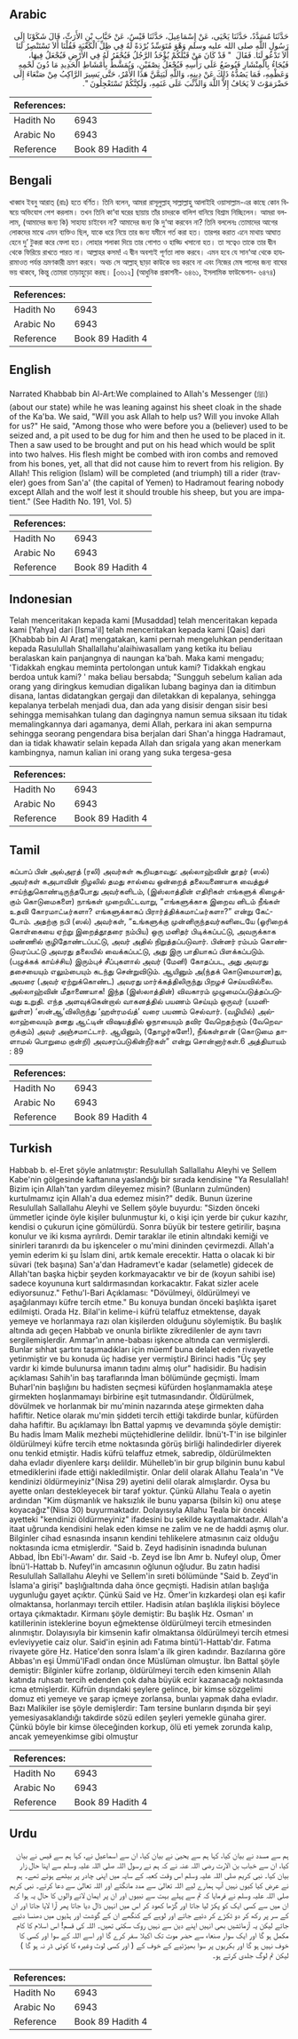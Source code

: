 ## Arabic


<div dir="rtl" lang="ar" style={{fontSize:'larger',backgroundColor:'#f8f9fa',padding:20}}>
حَدَّثَنَا مُسَدَّدٌ، حَدَّثَنَا يَحْيَى، عَنْ إِسْمَاعِيلَ، حَدَّثَنَا قَيْسٌ، عَنْ خَبَّابِ بْنِ الأَرَتِّ، قَالَ شَكَوْنَا إِلَى رَسُولِ اللَّهِ صلى الله عليه وسلم وَهْوَ مُتَوَسِّدٌ بُرْدَةً لَهُ فِي ظِلِّ الْكَعْبَةِ فَقُلْنَا أَلاَ تَسْتَنْصِرُ لَنَا أَلاَ تَدْعُو لَنَا‏.‏ فَقَالَ ‏ "‏ قَدْ كَانَ مَنْ قَبْلَكُمْ يُؤْخَذُ الرَّجُلُ فَيُحْفَرُ لَهُ فِي الأَرْضِ فَيُجْعَلُ فِيهَا، فَيُجَاءُ بِالْمِنْشَارِ فَيُوضَعُ عَلَى رَأْسِهِ فَيُجْعَلُ نِصْفَيْنِ، وَيُمَشَّطُ بِأَمْشَاطِ الْحَدِيدِ مَا دُونَ لَحْمِهِ وَعَظْمِهِ، فَمَا يَصُدُّهُ ذَلِكَ عَنْ دِينِهِ، وَاللَّهِ لَيَتِمَّنَّ هَذَا الأَمْرُ، حَتَّى يَسِيرَ الرَّاكِبُ مِنْ صَنْعَاءَ إِلَى حَضْرَمَوْتَ لاَ يَخَافُ إِلاَّ اللَّهَ وَالذِّئْبَ عَلَى غَنَمِهِ، وَلَكِنَّكُمْ تَسْتَعْجِلُونَ ‏"‏‏.‏
</div>
<div style={{backgroundColor:'#f8f9fa',padding:20, marginBottom: 10}}><table> <thead> <tr> <th>References:</th> <th></th> </tr> </thead> <tbody><tr><td>Hadith No</td><td>6943</td></tr><tr><td>Arabic No</td><td>6943</td></tr><tr><td>Reference</td><td>Book 89 Hadith 4</td></tr></tbody></table></div>

## Bengali


<div dir="ltr" lang="bn" style={{fontSize:'larger',backgroundColor:'#f8f9fa',padding:20}}>
খাব্বাব ইবনু আরাত্ (রাঃ) হতে বর্ণিত। তিনি বলেন, আমরা রাসূলুল্লাহ্ সাল্লাল্লাহু আলাইহি ওয়াসাল্লাম-এর কাছে কোন বিষয়ে অভিযোগ পেশ করলাম। তখন তিনি কা‘বা ঘরের ছায়ায় তাঁর চাদরকে বালিশ বানিয়ে বিশ্রাম নিচ্ছিলেন। আমরা বললাম, (আমাদের জন্য কি) সাহায্য চাইবেন না? আমাদের জন্য কি দু‘আ করবেন না? তিনি বললেনঃ তোমাদের আগের লোকদের মাঝে এমন ব্যক্তিও ছিল, যাকে ধরে নিয়ে তার জন্য যমীনে গর্ত করা হত। তারপর করাত এনে মাথায় আঘাত হেনে দু’ টুকরা করে ফেলা হত। লোহার শলাকা দিয়ে তার গোশত ও হাড্ডি খসানো হত। তা সত্বেও তাকে তার দ্বীন থেকে ফিরিয়ে রাখতে পারত না। আল্লাহর কসম! এ দ্বীন অবশ্যই পূর্ণতা লাভ করবে। এমন হবে যে সান‘আ থেকে হাযরামাওত পর্যন্ত ভ্রমণকারী ভ্রমণ করবে। অথচ সে আল্লাহ্ ছাড়া কাউকে ভয় করবে না এবং নিজের মেষ পালের জন্য বাঘের ভয় থাকবে, কিন্তু তোমরা তাড়াহুড়ো করছ। [৩৬১২] (আধুনিক প্রকাশনী- ৬৪৬১, ইসলামিক ফাউন্ডেশন- ৬৪৭৪)
</div>
<div style={{backgroundColor:'#f8f9fa',padding:20, marginBottom: 10}}><table> <thead> <tr> <th>References:</th> <th></th> </tr> </thead> <tbody><tr><td>Hadith No</td><td>6943</td></tr><tr><td>Arabic No</td><td>6943</td></tr><tr><td>Reference</td><td>Book 89 Hadith 4</td></tr></tbody></table></div>

## English


<div dir="ltr" lang="en" style={{fontSize:'larger',backgroundColor:'#f8f9fa',padding:20}}>
Narrated Khabbab bin Al-Art:We complained to Allah's Messenger (ﷺ) (about our state) while he was leaning against his sheet cloak in the shade of the Ka'ba. We said, "Will you ask Allah to help us? Will you invoke Allah for us?" He said, "Among those who were before you a (believer) used to be seized and, a pit used to be dug for him and then he used to be placed in it. Then a saw used to be brought and put on his head which would be split into two halves. His flesh might be combed with iron combs and removed from his bones, yet, all that did not cause him to revert from his religion. By Allah! This religion (Islam) will be completed (and triumph) till a rider (traveler) goes from San'a' (the capital of Yemen) to Hadramout fearing nobody except Allah and the wolf lest it should trouble his sheep, but you are impatient." (See Hadith No. 191, Vol. 5)
</div>
<div style={{backgroundColor:'#f8f9fa',padding:20, marginBottom: 10}}><table> <thead> <tr> <th>References:</th> <th></th> </tr> </thead> <tbody><tr><td>Hadith No</td><td>6943</td></tr><tr><td>Arabic No</td><td>6943</td></tr><tr><td>Reference</td><td>Book 89 Hadith 4</td></tr></tbody></table></div>

## Indonesian


<div dir="ltr" lang="id" style={{fontSize:'larger',backgroundColor:'#f8f9fa',padding:20}}>
Telah menceritakan kepada kami [Musaddad] telah menceritakan kepada kami [Yahya] dari [Isma'il] telah menceritakan kepada kami [Qais] dari [Khabbab bin Al Arat] mengatakan, kami pernah mengeluhkan penderitaan kepada Rasulullah Shallallahu'alaihiwasallam yang ketika itu beliau beralaskan kain panjangnya di naungan ka'bah. Maka kami mengadu; 'Tidakkah engkau meminta pertolongan untuk kami? Tidakkah engkau berdoa untuk kami? ' maka beliau bersabda; "Sungguh sebelum kalian ada orang yang diringkus kemudian digalikan lubang baginya dan ia ditimbun disana, lantas didatangkan gergaji dan diletakkan di kepalanya, sehingga kepalanya terbelah menjadi dua, dan ada yang disisir dengan sisir besi sehingga memisahkan tulang dan dagingnya namun semua siksaan itu tidak memalingkannya dari agamanya, demi Allah, perkara ini akan sempurna sehingga seorang pengendara bisa berjalan dari Shan'a hingga Hadramaut, dan ia tidak khawatir selain kepada Allah dan srigala yang akan menerkam kambingnya, namun kalian ini orang yang suka tergesa-gesa
</div>
<div style={{backgroundColor:'#f8f9fa',padding:20, marginBottom: 10}}><table> <thead> <tr> <th>References:</th> <th></th> </tr> </thead> <tbody><tr><td>Hadith No</td><td>6943</td></tr><tr><td>Arabic No</td><td>6943</td></tr><tr><td>Reference</td><td>Book 89 Hadith 4</td></tr></tbody></table></div>

## Tamil


<div dir="ltr" lang="ta" style={{fontSize:'larger',backgroundColor:'#f8f9fa',padding:20}}>
கப்பாப் பின் அல்அரத் (ரலி) அவர்கள் கூறியதாவது: அல்லாஹ்வின் தூதர் (ஸல்) அவர்கள் கஅபாவின் நிழலில் தமது சால்வை ஒன்றைத் தலையணையாக வைத்துச் சாய்ந்துகொண்டிருந்தபோது அவர்களிடம், (இஸ்லாத்தின் எதிரிகள் எங்களுக் கிழைக்கும் கொடுமைகளை) நாங்கள் முறையிட்டவாறு, “எங்களுக்காக இறைவ னிடம் நீங்கள் உதவி கோரமாட்டீர்களா? எங்களுக்காகப் பிரார்த்திக்கமாட்டீர்களா?” என்று கேட்டோம். அதற்கு நபி (ஸல்) அவர்கள், “உங்களுக்கு முன்னிருந்தவர்களிடையே (ஓரிறைக் கொள்கையை ஏற்று இறைத்தூதரை நம்பிய) ஒரு மனிதர் பிடிக்கப்பட்டு, அவருக்காக மண்ணில் குழிதோண்டப்பட்டு, அவர் அதில் நிறுத்தப்படுவார். பின்னர் ரம்பம் கொண்டுவரப்பட்டு அவரது தலையில் வைக்கப்பட்டு, அது இரு பாதியாகப் பிளக்கப்படும். (பழுக்கக் காய்ச்சிய) இரும்புச் சீப்புகளால் அவர் (மேனி) கோதப்பட, அது அவரது தசையையும் எலும்பையும் கடந்து சென்றுவிடும். ஆயினும் அ(ந்தக் கொடுமையான)து, அவரை (அவர் ஏற்றுக்கொண்ட) அவரது மார்க்கத்திலிருந்து பிறழச் செய்யவில்லை. அல்லாஹ்வின் மீதாணையாக! இந்த (இஸ்லாத்தின்) விவகாரம் முழுமைப்படுத்தப்படுவது உறுதி. எந்த அளவுக்கென்றால் வாகனத்தில் பயணம் செய்யும் ஒருவர் (யமனிலுள்ள) ‘ஸன்ஆ’விலிருந்து ‘ஹள்ரமவ்த்’ வரை பயணம் செல்வார். (வழியில்) அல்லாஹ்வையும் தனது ஆட்டின் விஷயத்தில் ஓநாயையும் தவிர வேறெதற்கும் (வேறெவருக்கும்) அவர் அஞ்சமாட்டார். ஆயினும், (தோழர்களே!), நீங்கள்தான் (கொடுமை தாளாமல் பொறுமை குன்றி) அவசரப்படுகின்றீர்கள்” என்று சொன்னார்கள்.6 அத்தியாயம் : 89
</div>
<div style={{backgroundColor:'#f8f9fa',padding:20, marginBottom: 10}}><table> <thead> <tr> <th>References:</th> <th></th> </tr> </thead> <tbody><tr><td>Hadith No</td><td>6943</td></tr><tr><td>Arabic No</td><td>6943</td></tr><tr><td>Reference</td><td>Book 89 Hadith 4</td></tr></tbody></table></div>

## Turkish


<div dir="ltr" lang="tr" style={{fontSize:'larger',backgroundColor:'#f8f9fa',padding:20}}>
Habbab b. el-Eret şöyle anlatmıştır: Resulullah Sallallahu Aleyhi ve Sellem Kabe'nin gölgesinde kaftanına yaslandığı bir sırada kendisine "Ya Resulallah! Bizim için Allah'tan yardım dileyemez misin? (Bunların zulmünden) kurtulmamız için AlIah'a dua edemez misin?" dedik. Bunun üzerine Resulullah Sallallahu Aleyhi ve Sellem şöyle buyurdu: "Sizden önceki ümmetler içinde öyle kişiler bulunmuştur ki, o kişi için yerde bir çukur kazıhr, kendisi o çukurun içine gömülürdü. Sonra büyük bir testere getirilir, başına konulur ve iki kısma ayrılırdı. Demir taraklar ile etinin altındaki kemiği ve sinirleri taranırdı da bu işkenceler o mu'mini dininden çevirmezdi. Allah'a yemin ederim ki şu İslam dini, artık kemale erecektir. Hatta o olacak ki bir süvari (tek başına) San'a'dan Hadramevt'e kadar (selametle) gidecek de Allah'tan başka hiçbir şeyden korkmayacaktır ve bir de (koyun sahibi ise) sadece koyununa kurt saldırmasından korkacaktır. Fakat sizler acele ediyorsunuz." Fethu'l-Bari Açıklaması: "Dövülmeyi, öldürülmeyi ve aşağılanmayı küfre tercih etme." Bu konuya bundan önceki başlıkta işaret edilmişti. Orada Hz. Bilal'in kelime-i küfrü telaffuz etmektense, dayak yemeye ve horlanmaya razı olan kişilerden olduğunu söylemiştik. Bu başlık altında adı geçen Habbab ve onunla birlikte zikredilenler de aynı tavrı sergilemişlerdir. Ammar'ın anne-babası işkence altında can vermişlerdi. Bunlar sıhhat şartını taşımadıkları için müemf buna delalet eden rivayetle yetinmiştir ve bu konuda üç hadise yer vermiştirJ Birinci hadis "Üç şey vardır ki kimde bulunursa imanın tadını almış olur" hadisidir. Bu hadisin açıklaması Sahih'in baş taraflarında İman bölümünde geçmişti. İmam Buharl'nin başlığını bu hadisten seçmesi küfürden hoşlanmamakla ateşe girmekten hoşlanmamayı birbirine eşit tutmasındandır. Öldürülmek, dövülmek ve horlanmak bir mu'minin nazarında ateşe girmekten daha hafiftir. Netice olarak mu'min şiddeti tercih ettiği takdirde bunlar, küfürden daha hafiftir. Bu açıklamayı İbn Battal yapmış ve devamında şöyle demiştir: Bu hadis İmam Malik mezhebi müçtehidlerine delildir. İbnü't-T'in ise bilginler öldürülmeyi küfre tercih etme noktasında görüş birliği halindedirler diyerek onu tenkid etmiştir. Hadis küfrü telaffuz etmek, sabredip, öldürülmekten daha evladır diyenlere karşı delildir. Mühelleb'in bir grup bilginin bunu kabul etmediklerini ifade ettiği nakledilmiştir. Onlar delil olarak Allahu Teala'ın "Ve kendinizi öldürmeyiniz"(Nisa 29) ayetini delil olarak almışlardır. Oysa bu ayette onları destekleyecek bir taraf yoktur. Çünkü Allahu Teala o ayetin ardından "Kim düşmanlık ve haksızlık ile bunu yaparsa (bilsin ki) onu ateşe koyacağız"(Nisa 30) buyurmaktadır. Dolayısıyla Allahu Teala bir önceki ayetteki "kendinizi öldürmeyiniz" ifadesini bu şekilde kayıtlamaktadır. Allah'a itaat uğrunda kendisini helak eden kimse ne zalim ve ne de haddi aşmış olur. Bilginler cihad esnasında insanın kendini tehlikelere atmasının caiz olduğu noktasında icma etmişlerdir. "Said b. Zeyd hadisinin isnadında bulunan Abbad, İbn Ebi'l-Awam' dır. Said -b. Zeyd ise İbn Amr b. Nufeyl olup, Ömer İbnü'l-Hattab b. Nufeyl'in amcasının oğlunun oğludur. Bu zatın hadisi Resulullah Sallallahu Aleyhi ve Sellem'in sıreti bölümünde "Said b. Zeyd'in İslama'a girişi" başlığıaltında daha önce geçmişti. Hadisin atılan başlığa uygunluğu gayet açıktır. Çünkü Said ve Hz. Ömer'in kızkardeşi olan eşi kafir olmaktansa, horlanmayı tercih ettiler. Hadisin atılan başlıkla ilişkisi böylece ortaya çıkmaktadır. Kirmanı şöyle demiştir: Bu başlık Hz. Osman' ın katillerinin isteklerine boyun eğmektense öldürülmeyi tercih etmesinden alınmıştır. Dolayısıyla bir kimsenin kafir olmaktansa öldürülmeyi tercih etmesi evleviyyetie caiz olur. Said'in eşinin adı Fatıma bintü'l-Hattab'dır. Fatıma rivayete göre Hz. Hatice'den sonra İslam'a ilk giren kadındır. Bazılarına göre Abbas'ın eşi Ümmü'lFadl ondan önce Müslüman olmuştur. İbn Battal şöyle demiştir: Bilginler küfre zorlanıp, öldürülmeyi tercih eden kimsenin Allah katında ruhsatı tercih edenden çok daha büyük ecir kazanacağı noktasında icma etmişlerdir. Küfrün dışındaki şeylere gelince, bir kimse sözgelimi domuz eti yemeye ve şarap içmeye zorlansa, bunlaı yapmak daha evladır. Bazı Malikiler ise şöyle demişlerdir: Tam tersine bunların dışında bir şeyi yemesiyasaklandığı takdirde sözü edilen şeyleri yemekle günaha girer. Çünkü böyle bir kimse öleceğinden korkup, ölü eti yemek zorunda kalıp, ancak yemeyenkimse gibi olmuştur
</div>
<div style={{backgroundColor:'#f8f9fa',padding:20, marginBottom: 10}}><table> <thead> <tr> <th>References:</th> <th></th> </tr> </thead> <tbody><tr><td>Hadith No</td><td>6943</td></tr><tr><td>Arabic No</td><td>6943</td></tr><tr><td>Reference</td><td>Book 89 Hadith 4</td></tr></tbody></table></div>

## Urdu


<div dir="rtl" lang="ur" style={{fontSize:'larger',backgroundColor:'#f8f9fa',padding:20}}>
ہم سے مسدد نے بیان کیا، کہا ہم سے یحییٰ نے بیان کیا، ان سے اسماعیل نے، کہا ہم سے قیس نے بیان کیا، ان سے خباب بن الارت رضی اللہ عنہ نے کہ ہم نے رسول اللہ صلی اللہ علیہ وسلم سے اپنا حال زار بیان کیا۔ نبی کریم صلی اللہ علیہ وسلم اس وقت کعبہ کے سایہ میں اپنی چادر پر بیٹھے ہوئے تھے۔ ہم نے عرض کیا کیوں نہیں آپ ہمارے لیے اللہ تعالیٰ سے مدد مانگتے اور اللہ تعالیٰ سے دعا کرتے۔ نبی کریم صلی اللہ علیہ وسلم نے فرمایا کہ تم سے پہلے بہت سے نبیوں اور ان پر ایمان لانے والوں کا حال یہ ہوا کہ ان میں سے کسی ایک کو پکڑ لیا جاتا اور گڑھا کھود کر اس میں انہیں ڈال دیا جاتا پھر آرا لایا جاتا اور ان کے سر پر رکھ کر دو ٹکڑے کر دئیے جاتے اور لوہے کے کنگھے ان کے گوشت اور ہڈیوں میں دھنسا دئیے جاتے لیکن یہ آزمائشیں بھی انہیں اپنے دین سے نہیں روک سکتی تھیں۔ اللہ کی قسم! اس اسلام کا کام مکمل ہو گا اور ایک سوار صنعاء سے حضر موت تک اکیلا سفر کرے گا اور اسے اللہ کے سوا اور کسی کا خوف نہیں ہو گا اور بکریوں پر سوا بھیڑئیے کے خوف کے ( اور کسی لوٹ وغیرہ کا کوئی ڈر نہ ہو گا ) لیکن تم لوگ جلدی کرتے ہو۔
</div>
<div style={{backgroundColor:'#f8f9fa',padding:20, marginBottom: 10}}><table> <thead> <tr> <th>References:</th> <th></th> </tr> </thead> <tbody><tr><td>Hadith No</td><td>6943</td></tr><tr><td>Arabic No</td><td>6943</td></tr><tr><td>Reference</td><td>Book 89 Hadith 4</td></tr></tbody></table></div>